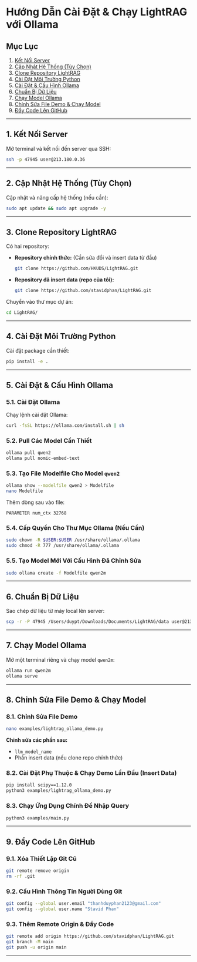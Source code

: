 # Hướng Dẫn Cài Đặt & Chạy LightRAG với Ollama

## Mục Lục
1. [Kết Nối Server](#1-kết-nối-server)
2. [Cập Nhật Hệ Thống (Tùy Chọn)](#2-cập-nhật-hệ-thống-tùy-chọn)
3. [Clone Repository LightRAG](#3-clone-repository-lightrag)
4. [Cài Đặt Môi Trường Python](#4-cài-đặt-môi-trường-python)
5. [Cài Đặt & Cấu Hình Ollama](#5-cài-đặt--cấu-hình-ollama)
6. [Chuẩn Bị Dữ Liệu](#6-chuẩn-bị-dữ-liệu)
7. [Chạy Model Ollama](#7-chạy-model-ollama)
8. [Chỉnh Sửa File Demo & Chạy Model](#8-chỉnh-sửa-file-demo--chạy-model)
9. [Đẩy Code Lên GitHub](#9-đẩy-code-lên-github)

---

## 1. Kết Nối Server
Mở terminal và kết nối đến server qua SSH:
```bash
ssh -p 47945 user@213.180.0.36
```

---

## 2. Cập Nhật Hệ Thống (Tùy Chọn)
Cập nhật và nâng cấp hệ thống (nếu cần):
```bash
sudo apt update && sudo apt upgrade -y
```

---

## 3. Clone Repository LightRAG
Có hai repository:
- **Repository chính thức:** (Cần sửa đổi và insert data từ đầu)
  ```bash
  git clone https://github.com/HKUDS/LightRAG.git
  ```
- **Repository đã insert data (repo của tôi):**
  ```bash
  git clone https://github.com/stavidphan/LightRAG.git
  ```

Chuyển vào thư mục dự án:
```bash
cd LightRAG/
```

---

## 4. Cài Đặt Môi Trường Python
Cài đặt package cần thiết:
```bash
pip install -e .
```

---

## 5. Cài Đặt & Cấu Hình Ollama

### 5.1. Cài Đặt Ollama
Chạy lệnh cài đặt Ollama:
```bash
curl -fsSL https://ollama.com/install.sh | sh
```

### 5.2. Pull Các Model Cần Thiết
```bash
ollama pull qwen2
ollama pull nomic-embed-text
```

### 5.3. Tạo File Modelfile Cho Model `qwen2`
```bash
ollama show --modelfile qwen2 > Modelfile
nano Modelfile
```
Thêm dòng sau vào file:
```
PARAMETER num_ctx 32768
```

### 5.4. Cấp Quyền Cho Thư Mục Ollama (Nếu Cần)
```bash
sudo chown -R $USER:$USER /usr/share/ollama/.ollama
sudo chmod -R 777 /usr/share/ollama/.ollama
```

### 5.5. Tạo Model Mới Với Cấu Hình Đã Chỉnh Sửa
```bash
sudo ollama create -f Modelfile qwen2m
```

---

## 6. Chuẩn Bị Dữ Liệu
Sao chép dữ liệu từ máy local lên server:
```bash
scp -r -P 47945 /Users/duypt/Downloads/Documents/LightRAG/data user@213.180.0.36:./LightRAG
```

---

## 7. Chạy Model Ollama
Mở một terminal riêng và chạy model `qwen2m`:
```bash
ollama run qwen2m
ollama serve
```

---

## 8. Chỉnh Sửa File Demo & Chạy Model

### 8.1. Chỉnh Sửa File Demo
```bash
nano examples/lightrag_ollama_demo.py
```
**Chỉnh sửa các phần sau:**
- `llm_model_name`
- Phần insert data (nếu clone repo chính thức)

### 8.2. Cài Đặt Phụ Thuộc & Chạy Demo Lần Đầu (Insert Data)
```bash
pip install scipy==1.12.0
python3 examples/lightrag_ollama_demo.py
```

### 8.3. Chạy Ứng Dụng Chính Để Nhập Query
```bash
python3 examples/main.py
```

---

## 9. Đẩy Code Lên GitHub

### 9.1. Xóa Thiết Lập Git Cũ
```bash
git remote remove origin
rm -rf .git
```

### 9.2. Cấu Hình Thông Tin Người Dùng Git
```bash
git config --global user.email "thanhduyphan2123@gmail.com"
git config --global user.name "Stavid Phan"
```

### 9.3. Thêm Remote Origin & Đẩy Code
```bash
git remote add origin https://github.com/stavidphan/LightRAG.git
git branch -M main
git push -u origin main
```

---